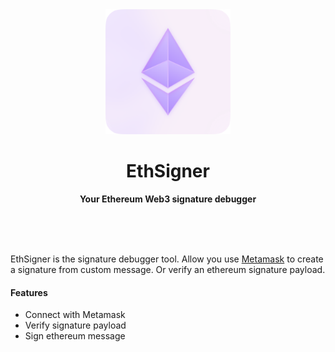 <div align="center">
	<a href="https://ethsigner.vercel.app/"><img src="./public/android-chrome-512x512.png" width="200" height="200"></a>
	<h1>EthSigner</h1>
	<p>
		<b>Your Ethereum Web3 signature debugger</b>
	</p>
	<br>
	<br>
	<br>
</div>

EthSigner is the signature debugger tool. Allow you use [Metamask] to create a signature from custom message. Or verify an ethereum signature payload.

[Metamask]: https://metamask.io/

#### Features

- Connect with Metamask
- Verify signature payload
- Sign ethereum message
